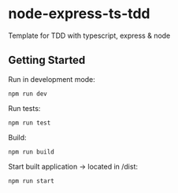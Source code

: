 # node-express-ts-tdd

Template for TDD with typescript, express & node

## Getting Started

Run in development mode:

```shell
npm run dev
```

Run tests:

```shell
npm run test
```

Build:

```shell
npm run build
```

Start built application -> located in /dist:

```shell
npm run start
```
